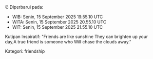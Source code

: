 ⏰ Diperbarui pada:
- WIB: Senin, 15 September 2025 19.55.10 UTC
- WITA: Senin, 15 September 2025 20.55.10 UTC
- WIT: Senin, 15 September 2025 21.55.10 UTC

Kutipan Inspiratif:
"Friends are like sunshine They can brighten up your day,A true friend is someone who Will chase the clouds away."


Kategori: friendship

